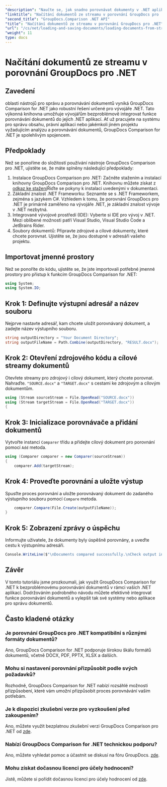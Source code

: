 ```yaml
---
"description": "Naučte se, jak snadno porovnávat dokumenty v .NET aplikacích pomocí GroupDocs Comparison, výkonné .NET knihovny."
"linktitle": "Načítání dokumentů ze streamu v porovnání GroupDocs pro .NET"
"second_title": "GroupDocs.Comparison .NET API"
"title": "Načítání dokumentů ze streamu v porovnání GroupDocs pro .NET"
"url": "/cs/net/loading-and-saving-documents/loading-documents-from-stream/"
"weight": 11
type: docs
---
```

# Načítání dokumentů ze streamu v porovnání GroupDocs pro .NET

## Zavedení
oblasti nástrojů pro správu a porovnávání dokumentů vyniká GroupDocs Comparison for .NET jako robustní řešení určené pro vývojáře .NET. Tato výkonná knihovna umožňuje vývojářům bezproblémově integrovat funkce porovnávání dokumentů do jejich .NET aplikací. Ať už pracujete na systému pro správu obsahu, právní aplikaci nebo jakémkoli jiném projektu vyžadujícím analýzu a porovnávání dokumentů, GroupDocs Comparison for .NET je spolehlivým spojencem.
## Předpoklady
Než se ponoříme do složitostí používání nástroje GroupDocs Comparison pro .NET, ujistěte se, že máte splněny následující předpoklady:
1. Instalace GroupDocs Comparison pro .NET: Začněte stažením a instalací knihovny GroupDocs Comparison pro .NET. Knihovnu můžete získat z [odkaz ke stažení](https://releases.groupdocs.com/comparison/net/)Řiďte se pokyny k instalaci uvedenými v dokumentaci.
2. Základní znalost .NET Frameworku: Seznamte se s .NET Frameworkem, zejména s jazykem C#. Vzhledem k tomu, že porovnání GroupDocs pro .NET je primárně zaměřeno na vývojáře .NET, je základní znalost vývoje v .NET nezbytná.
3. Integrované vývojové prostředí (IDE): Vyberte si IDE pro vývoj v .NET. Mezi oblíbené možnosti patří Visual Studio, Visual Studio Code a JetBrains Rider.
4. Soubory dokumentů: Připravte zdrojové a cílové dokumenty, které chcete porovnat. Ujistěte se, že jsou dostupné v adresáři vašeho projektu.

## Importovat jmenné prostory
Než se ponoříte do kódu, ujistěte se, že jste importovali potřebné jmenné prostory pro přístup k funkcím GroupDocs Comparison for .NET:
```csharp
using System;
using System.IO;
```
## Krok 1: Definujte výstupní adresář a název souboru
Nejprve nastavte adresář, kam chcete uložit porovnávaný dokument, a zadejte název výstupního souboru.
```csharp
string outputDirectory = "Your Document Directory";
string outputFileName = Path.Combine(outputDirectory, "RESULT.docx");
```
## Krok 2: Otevření zdrojového kódu a cílové streamy dokumentů
Otevřete streamy pro zdrojový i cílový dokument, který chcete porovnat. Nahraďte. `"SOURCE.docx"` a `"TARGET.docx"` s cestami ke zdrojovým a cílovým dokumentům.
```csharp
using (Stream sourceStream = File.OpenRead("SOURCE.docx"))
using (Stream targetStream = File.OpenRead("TARGET.docx"))
{
```
## Krok 3: Inicializace porovnávače a přidání dokumentů
Vytvořte instanci `Comparer` třídu a přidejte cílový dokument pro porovnání pomocí `Add` metoda.
```csharp
using (Comparer comparer = new Comparer(sourceStream))
{
    comparer.Add(targetStream);
```
## Krok 4: Proveďte porovnání a uložte výstup
Spusťte proces porovnání a uložte porovnávaný dokument do zadaného výstupního souboru pomocí `Compare` metoda.
```csharp
    comparer.Compare(File.Create(outputFileName));
}
```
## Krok 5: Zobrazení zprávy o úspěchu
Informujte uživatele, že dokumenty byly úspěšně porovnány, a uveďte cestu k výstupnímu adresáři.
```csharp
Console.WriteLine($"\nDocuments compared successfully.\nCheck output in {outputDirectory}.");
```

## Závěr
V tomto tutoriálu jsme prozkoumali, jak využít GroupDocs Comparison for .NET k bezproblémovému porovnávání dokumentů v rámci vašich .NET aplikací. Dodržováním podrobného návodu můžete efektivně integrovat funkce porovnávání dokumentů a vylepšit tak své systémy nebo aplikace pro správu dokumentů.
## Často kladené otázky
### Je porovnání GroupDocs pro .NET kompatibilní s různými formáty dokumentů?
Ano, GroupDocs Comparison for .NET podporuje širokou škálu formátů dokumentů, včetně DOCX, PDF, PPTX, XLSX a dalších.
### Mohu si nastavení porovnání přizpůsobit podle svých požadavků?
Rozhodně, GroupDocs Comparison for .NET nabízí rozsáhlé možnosti přizpůsobení, které vám umožní přizpůsobit proces porovnávání vašim potřebám.
### Je k dispozici zkušební verze pro vyzkoušení před zakoupením?
Ano, můžete využít bezplatnou zkušební verzi GroupDocs Comparison pro .NET od [zde](https://releases.groupdocs.com/).
### Nabízí GroupDocs Comparison for .NET technickou podporu?
Ano, můžete vyhledat pomoc a účastnit se diskusí na fóru GroupDocs. [zde](https://forum.groupdocs.com/c/comparison/12).
### Mohu získat dočasnou licenci pro účely hodnocení?
Jistě, můžete si pořídit dočasnou licenci pro účely hodnocení od [zde](https://purchase.groupdocs.com/temporary-license/).